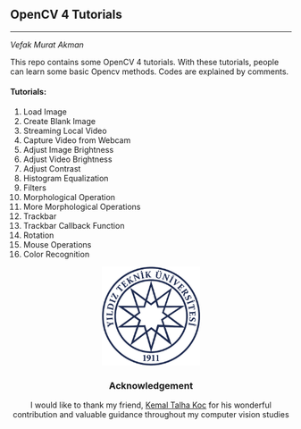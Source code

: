 ## OpenCV 4 Tutorials
---
*Vefak Murat Akman* 

This repo contains some OpenCV 4 tutorials. With these tutorials, people can learn some basic Opencv methods. Codes are explained by comments. 
#### Tutorials:

1. Load Image
2. Create Blank Image
3. Streaming Local Video
4. Capture Video from Webcam
5. Adjust Image Brightness
6. Adjust Video Brightness
7. Adjust Contrast
8. Histogram Equalization
9. Filters
10. Morphological Operation
11. More Morphological Operations
12. Trackbar
13. Trackbar Callback Function
14. Rotation
15. Mouse Operations
16. Color Recognition


<div style="text-align:center"><img src="./logo.png"  height ="35%" width="35%">
  
  
### Acknowledgement
I would like to thank my friend, [Kemal Talha Koc](https://talhakoc.net/) for his wonderful contribution and valuable guidance throughout my computer vision studies

